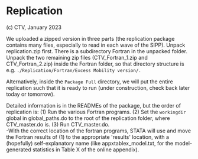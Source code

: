 # Replication

(c) CTV, January 2023 

We uploaded a zipped version in three parts (the replication package contains many files, especially to read in each wave of the SIPP). Unpack replication.zip first. There is a subdirectory Fortran in the unpacked folder. Unpack the two remaining zip files  (CTV_Fortran_1.zip and CTV_Fortran_2.zip) inside the Fortran folder, so that directory structure is e.g. `./Replication/Fortran/Excess Mobility version/.`  

Alternatively, inside the `Package Full` directory, we will put the entire replication such that it is ready to run (under construction, check back later today or tomorrow).

Detailed information is in the READMEs of the package, but the order of replication is: 
(1) Run the various Fortran programs.
(2) Set the `workingdir` global in global_paths.do to the root of the replication folder, where CTV_master.do is.
(3) Run CTV_master.do.  
    -With the correct location of the fortran programs, STATA will use and move the Fortran results of (1) to the appropriate 'results' location, with a (hopefully) self-explanatory name (like appxtablex_model.txt, for the model-generated statistics in Table X of the online appendix). 
    
    

